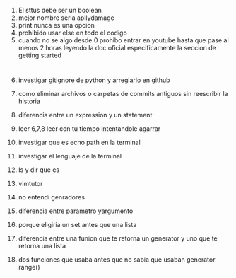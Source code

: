 1. El sttus debe ser un boolean
2. mejor nombre seria apllydamage
3. print nunca es una opcion
4. prohibido usar else en todo el codigo
5. cuando no se algo desde 0 prohibo entrar en youtube hasta que pase al menos 2 horas leyendo la doc oficial especificamente la seccion de getting started







#
6. investigar gitignore de python y arreglarlo en github

7. como eliminar archivos o carpetas de commits antiguos sin reescribir la historia

8. diferencia entre un expression y un statement

9. leer 6,7,8 leer con tu tiempo intentandole agarrar 
10. investigar que es echo path en la terminal
11. investigar el lenguaje de la terminal
12. ls y dir que es
13. vimtutor

14. no entendi genradores
15. diferencia entre parametro yargumento
16. porque eligiria un set antes que una lista
17. diferencia entre una funion que te retorna un generator y uno que te retorna una lista
18. dos funciones que usaba antes que no sabia que usaban generator range()
